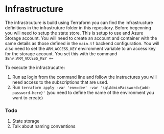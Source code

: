 # Infrastructure

The infrastrcuture is build using Terraform you can find the infrastructure definitions in the infrastruture folder in this repository.  Before begenning you will need to setup the state store.  This is setup to use and Azure Storage account.  You will need to create an account and container with the same details as those defined in the `main.tf` backend configuration.  You will also need to set the `ARM_ACCESS_KEY` environment variable to an access key for the storage account. You set this with the command `$Env:ARM_ACCESS_KEY +=`

To execute the infrastrucutre:
1. Run az login from the command line and follow the instructures you will need access to the subscriptions that are used.
1. Run `terraform apply -var 'env=dev' -var 'sqlAdminPassword={add-password-here}'` (you need to define the name of the environment you want to create)


### Todo 

1. State storage 
1. Talk about naming conventions
